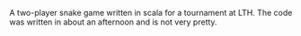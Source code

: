 A two-player snake game written in scala for a tournament at LTH.
The code was written in about an afternoon and is not very pretty.
